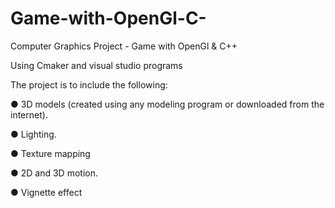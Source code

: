 # Game-with-OpenGl-C-
Computer Graphics Project - Game with OpenGl &amp; C++ 

Using Cmaker and visual studio programs

The project is to include the following:

● 3D models (created using any modeling program or downloaded from the internet).

● Lighting.

● Texture mapping

● 2D and 3D motion.

● Vignette effect
